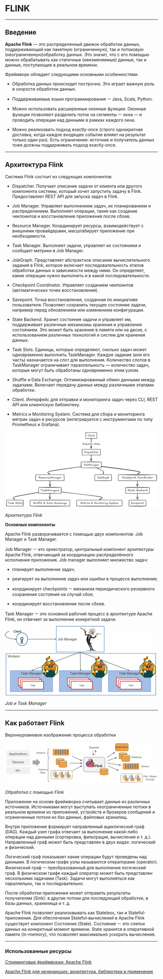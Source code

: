 # FLINK

---

## Введение

**Apache Flink** — это распределенный движок обработки данных, поддерживающий как пакетную (ограниченную), так и потоковую (неограниченную)обработку данных. Это значит, что с его помощью можно обрабатывать как статичные (неизменяемые) данные, так и данные, поступающие в реальном времени.

Фреймворк обладает следующими основными особенностями.

- Обработка данных происходит построчно. Это играет важную роль в скорости обработки данных.

- Поддерживаемые языки программирования ㅡ Java, Scala, Python.

- Можно использовать расширенные оконные функции. Оконные функции позволяют разделить поток на сегменты ㅡ окна — и проводить операции над данными в рамках каждого окна.

- Можно реализовать подход exactly-once (строго однократная доставка, когда каждое входящее событие влияет на результат только один раз). Есть ограничение: источник и получатель данных тоже должны поддерживать подход exactly-once.

---

## Архитектура Flink

Система Flink состоит из следующих компонентов:

- Dispatcher. Получает описание задачи от клиента или другого компонента системы, который хочет запустить задачу в Flink. Предоставляет REST API для запуска задач в Flink.

- Job Manager. Управляет выполнением задач, их планированием и распределением. Выполняет операции, такие как создание чекпоинтов и восстановление приложения после сбоев.

- Resource Manager. Координирует ресурсы, взаимодействует с внешними провайдерами, масштабирует приложение при необходимости.

- Task Manager. Выполняет задачи, управляет их состоянием и сообщает метрики в Job Manager.

- JobGraph. Представляет абстрактное описание вычислительного задания в Flink, которое включает последовательность этапов обработки данных и зависимости между ними. Он определяет, какие операции нужно выполнить и в какой последовательности.

- Checkpoint Coordinator. Управляет созданием чекпоинтов (автоматических точек восстановления).

- Savepoint. Точка восстановления, созданная по инициативе пользователя. Позволяет сохранить текущее состояние задачи, например перед обновлением или изменением конфигурации.

- State Backend. Хранит состояние задачи и управляет им, поддерживает различные механизмы хранения и управления состоянием. Это может быть хранение в памяти или на диске, с использованием различных технологий и систем для хранения данных.

- Task Slots. Единицы, которые определяют, сколько задач может одновременно выполнять TaskManager. Каждое задание (или его часть) назначается на слот для выполнения. Количество слотов в TaskManager ограничивает параллельность — количество задач, которые могут быть обработаны одновременно этим узлом.

- Shuffle и Data Exchange. Оптимизированный обмен данными между задачами. Включает передачу данных между различными этапами обработки.

- Client. Интерфейс для отправки и мониторинга задач через CLI, REST API или клиентскую библиотеку.

- Metrics и Monitoring System. Система для сбора и мониторинга метрик задач и ресурсов (интегрируется с инструментами по типу Prometheus и Grafana).

![Архитектура Flink](../png/flink_1.png)

*Архитектура Flink*

**Основные компоненты**

Apache Flink разворачивается с помощью двух компонентов: Job Manager и Task Manager. 

Job Manager ㅡ это оркестратор, центральный компонент архитектуры Apache Flink, отвечающий за координацию распределённого исполнения приложения. Job manager выполняет множество задач:

* планирует выполнение задач;

* реагирует на выполнение задач или ошибки в процессе выполнения;

* координирует checkpoints ㅡ механизм периодического резервного сохранения состояния на случай сбоя;

* координирует восстановление после сбоев.

Task Manager ㅡ это основной рабочий процесс в архитектуре Apache Flink, он отвечает за выполнение конкретной задачи.

![Job и Task Manager](../png/flink_2.png)

*Job и Task Manager*

---

## Как работает Flink

Верхнеуровневое изображение процесса обработки

![Обработка с помощью Flink](../png/flink_3.png)

*Обработка с помощью Flink*

Приложение на основе фреймворка считывает данные из различных источников. Источниками могут выступать неограниченные потоки в реальном времени из приложений, устройств и брокеров сообщений и ограниченные потоки из баз данных, файловых  хранилищ. 

Внутри приложение формирует направленный ациклический граф (DAG). Каждый узел графа отвечает за выполнение какой-либо операции над данными (сортировка, фильтрация, вычисления и т. д.). Направленный граф может быть представлен в двух видах: логический и физический. 

Логический граф показывает какие операции будут проведены над данными. В логическом графе узлы называются операторами (operator). Физический граф ㅡ преобразованный для выполнения логический граф. В физическом графе каждый оператор может быть представлен несколькими задачами (Task). Задачи могут выполняться как параллельно, так и последовательно.

После обработки приложение может отправить результаты получателям (Sink): в другие потоки для последующей обработки, в базы данных, хранилища и т. д.

Apache Flink позволяет реализовывать как Stateless, так и Stateful-приложения. Для обеспечения Stateful-вычислений в Apache Flink существует компонент Состояние (State).  Состояние ㅡ это слепок данных на конкретный момент времени. State хранится в оперативной памяти (in-memory), что позволяет максимально ускорить вычисления. 

---

### Использованные ресурсы

[Стриминговые фреймворки: Apache Flink](https://habr.com/ru/articles/840300/)

[Apache Flink для начинающих: архитектура, библиотеки и применение](https://habr.com/ru/articles/914836/)